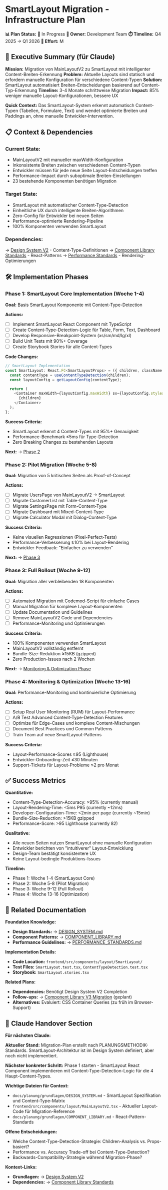 # SmartLayout Migration - Infrastructure Plan

**📊 Plan Status:** 🔄 In Progress
**🎯 Owner:** Development Team
**⏱️ Timeline:** Q4 2025 → Q1 2026
**🔧 Effort:** M

## 🎯 Executive Summary (für Claude)

**Mission:** Migration von MainLayoutV2 zu SmartLayout mit intelligenter Content-Breiten-Erkennung
**Problem:** Aktuelle Layouts sind statisch und erfordern manuelle Konfiguration für verschiedene Content-Typen
**Solution:** SmartLayout automatisiert Breiten-Entscheidungen basierend auf Content-Typ-Erkennung
**Timeline:** 3-4 Monate schrittweise Migration
**Impact:** 85% weniger manuelle Layout-Konfigurationen, bessere UX

**Quick Context:** Das SmartLayout-System erkennt automatisch Content-Typen (Tabellen, Formulare, Text) und wendet optimierte Breiten und Paddings an, ohne manuelle Entwickler-Intervention.

## 📋 Context & Dependencies

### Current State:
- MainLayoutV2 mit manueller maxWidth-Konfiguration
- Inkonsistente Breiten zwischen verschiedenen Content-Typen
- Entwickler müssen für jede neue Seite Layout-Entscheidungen treffen
- Performance-Impact durch suboptimale Breiten-Einstellungen
- 23 bestehende Komponenten benötigen Migration

### Target State:
- SmartLayout mit automatischer Content-Type-Detection
- Einheitliche UX durch intelligente Breiten-Algorithmen
- Zero-Config für Entwickler bei neuen Seiten
- Performance-optimierte Rendering-Pipeline
- 100% Komponenten verwenden SmartLayout

### Dependencies:
→ [Design System V2](../grundlagen/DESIGN_SYSTEM.md) - Content-Type-Definitionen
→ [Component Library Standards](../grundlagen/COMPONENT_LIBRARY.md) - React-Patterns
→ [Performance Standards](../grundlagen/PERFORMANCE_STANDARDS.md) - Rendering-Optimierungen

## 🛠️ Implementation Phases

### Phase 1: SmartLayout Core Implementation (Woche 1-4)
**Goal:** Basis SmartLayout Komponente mit Content-Type-Detection

**Actions:**
- [ ] Implement SmartLayout React Component mit TypeScript
- [ ] Create Content-Type-Detection-Logic für Table, Form, Text, Dashboard
- [ ] Develop Responsive-Breakpoint-System (xs/sm/md/lg/xl)
- [ ] Build Unit Tests mit 90%+ Coverage
- [ ] Create Storybook Stories für alle Content-Types

**Code Changes:**
```typescript
// SmartLayout Implementation
const SmartLayout: React.FC<SmartLayoutProps> = ({ children, className }) => {
  const contentType = useContentTypeDetection(children);
  const layoutConfig = getLayoutConfig(contentType);

  return (
    <Container maxWidth={layoutConfig.maxWidth} sx={layoutConfig.styles}>
      {children}
    </Container>
  );
};
```

**Success Criteria:**
- SmartLayout erkennt 4 Content-Types mit 95%+ Genauigkeit
- Performance-Benchmark ≤5ms für Type-Detection
- Zero Breaking Changes zu bestehenden Layouts

**Next:** → [Phase 2](#phase-2)

### Phase 2: Pilot Migration (Woche 5-8)
**Goal:** Migration von 5 kritischen Seiten als Proof-of-Concept

**Actions:**
- [ ] Migrate UsersPage von MainLayoutV2 → SmartLayout
- [ ] Migrate CustomerList mit Table-Content-Type
- [ ] Migrate SettingsPage mit Form-Content-Type
- [ ] Migrate Dashboard mit Mixed-Content-Type
- [ ] Migrate Calculator Modal mit Dialog-Content-Type

**Success Criteria:**
- Keine visuellen Regressionen (Pixel-Perfect-Tests)
- Performance-Verbesserung ≥10% bei Layout-Rendering
- Entwickler-Feedback: "Einfacher zu verwenden"

**Next:** → [Phase 3](#phase-3)

### Phase 3: Full Rollout (Woche 9-12)
**Goal:** Migration aller verbleibenden 18 Komponenten

**Actions:**
- [ ] Automated Migration mit Codemod-Script für einfache Cases
- [ ] Manual Migration für komplexe Layout-Komponenten
- [ ] Update Documentation und Guidelines
- [ ] Remove MainLayoutV2 Code und Dependencies
- [ ] Performance-Monitoring und Optimierungen

**Success Criteria:**
- 100% Komponenten verwenden SmartLayout
- MainLayoutV2 vollständig entfernt
- Bundle-Size-Reduktion ≥15KB (gzipped)
- Zero Production-Issues nach 2 Wochen

**Next:** → [Monitoring & Optimization Phase](#phase-4)

### Phase 4: Monitoring & Optimization (Woche 13-16)
**Goal:** Performance-Monitoring und kontinuierliche Optimierung

**Actions:**
- [ ] Setup Real User Monitoring (RUM) für Layout-Performance
- [ ] A/B Test Advanced Content-Type-Detection Features
- [ ] Optimize für Edge-Cases und komplexe Content-Mischungen
- [ ] Document Best Practices und Common Patterns
- [ ] Train Team auf neue SmartLayout-Patterns

**Success Criteria:**
- Layout-Performance-Scores ≥95 (Lighthouse)
- Entwickler-Onboarding-Zeit ≤30 Minuten
- Support-Tickets für Layout-Probleme ≤2 pro Monat

## ✅ Success Metrics

**Quantitative:**
- Content-Type-Detection-Accuracy: >95% (currently manual)
- Layout-Rendering-Time: <5ms P95 (currently ~12ms)
- Developer-Configuration-Time: <2min per page (currently ~15min)
- Bundle-Size-Reduction: >15KB gzipped
- Performance-Score: >95 Lighthouse (currently 82)

**Qualitative:**
- Alle neuen Seiten nutzen SmartLayout ohne manuelle Konfiguration
- Entwickler berichten von "intuitiverer" Layout-Entwicklung
- Design-Team bestätigt konsistentere UX
- Keine Layout-bedingte Produktions-Issues

**Timeline:**
- Phase 1: Woche 1-4 (SmartLayout Core)
- Phase 2: Woche 5-8 (Pilot Migration)
- Phase 3: Woche 9-12 (Full Rollout)
- Phase 4: Woche 13-16 (Optimization)

## 🔗 Related Documentation

**Foundation Knowledge:**
- **Design Standards:** → [DESIGN_SYSTEM.md](../grundlagen/DESIGN_SYSTEM.md)
- **Component Patterns:** → [COMPONENT_LIBRARY.md](../grundlagen/COMPONENT_LIBRARY.md)
- **Performance Guidelines:** → [PERFORMANCE_STANDARDS.md](../grundlagen/PERFORMANCE_STANDARDS.md)

**Implementation Details:**
- **Code Location:** `frontend/src/components/layout/SmartLayout/`
- **Test Files:** `SmartLayout.test.tsx`, `ContentTypeDetection.test.tsx`
- **Storybook:** `SmartLayout.stories.tsx`

**Related Plans:**
- **Dependencies:** Benötigt Design System V2 Completion
- **Follow-ups:** → [Component Library V3 Migration](./COMPONENT_LIBRARY_V3_PLAN.md) (geplant)
- **Alternatives:** Evaluiert: CSS Container Queries (zu früh im Browser-Support)

## 🤖 Claude Handover Section

**Für nächsten Claude:**

**Aktueller Stand:**
Migration-Plan erstellt nach PLANUNGSMETHODIK-Standards. SmartLayout-Architektur ist im Design System definiert, aber noch nicht implementiert.

**Nächster konkreter Schritt:**
Phase 1 starten - SmartLayout React Component implementieren mit Content-Type-Detection-Logic für die 4 Haupt-Content-Types.

**Wichtige Dateien für Context:**
- `docs/planung/grundlagen/DESIGN_SYSTEM.md` - SmartLayout Spezifikation und Content-Type-Matrix
- `frontend/src/components/layout/MainLayoutV2.tsx` - Aktueller Layout-Code für Migration-Reference
- `docs/planung/grundlagen/COMPONENT_LIBRARY.md` - React-Pattern-Standards

**Offene Entscheidungen:**
- Welche Content-Type-Detection-Strategie: Children-Analysis vs. Props-basiert?
- Performance vs. Accuracy Trade-off bei Content-Type-Detection?
- Backwards-Compatibility-Strategie während Migration-Phase?

**Kontext-Links:**
- **Grundlagen:** → [Design System V2](../grundlagen/DESIGN_SYSTEM.md)
- **Dependencies:** → [Component Library Standards](../grundlagen/COMPONENT_LIBRARY.md)